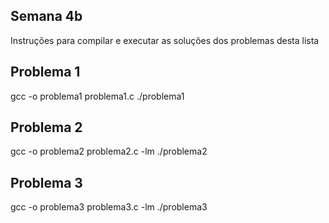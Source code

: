 ## Semana 4b

Instruções para compilar e executar as soluções dos problemas desta lista

## Problema 1
gcc -o problema1 problema1.c
./problema1

## Problema 2
gcc -o problema2 problema2.c -lm
./problema2

## Problema 3
gcc -o problema3 problema3.c -lm
./problema3